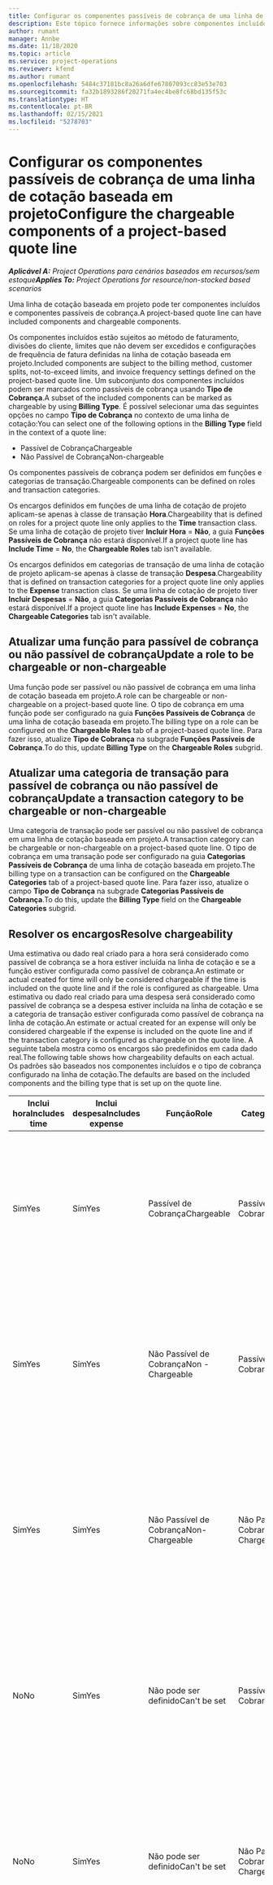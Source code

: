```yaml
---
title: Configurar os componentes passíveis de cobrança de uma linha de cotação baseada em projeto
description: Este tópico fornece informações sobre componentes incluídos, passíveis ou não passíveis de cobrança em linhas de cotação baseadas em projeto.
author: rumant
manager: Annbe
ms.date: 11/18/2020
ms.topic: article
ms.service: project-operations
ms.reviewer: kfend
ms.author: rumant
ms.openlocfilehash: 5484c37181bc8a26a6dfe67807093cc83e53e703
ms.sourcegitcommit: fa32b1893286f20271fa4ec4be8fc68bd135f53c
ms.translationtype: HT
ms.contentlocale: pt-BR
ms.lasthandoff: 02/15/2021
ms.locfileid: "5278703"
---
```

# <a name="configure-the-chargeable-components-of-a-project-based-quote-line"></a><span data-ttu-id="b8954-103">Configurar os componentes passíveis de cobrança de uma linha de cotação baseada em projeto</span><span class="sxs-lookup"><span data-stu-id="b8954-103">Configure the chargeable components of a project-based quote line</span></span>

<span data-ttu-id="b8954-104">_**Aplicável A:** Project Operations para cenários baseados em recursos/sem estoque_</span><span class="sxs-lookup"><span data-stu-id="b8954-104">_**Applies To:** Project Operations for resource/non-stocked based scenarios_</span></span>

<span data-ttu-id="b8954-105">Uma linha de cotação baseada em projeto pode ter componentes incluídos e componentes passíveis de cobrança.</span><span class="sxs-lookup"><span data-stu-id="b8954-105">A project-based quote line can have included components and chargeable components.</span></span>

<span data-ttu-id="b8954-106">Os componentes incluídos estão sujeitos ao método de faturamento, divisões do cliente, limites que não devem ser excedidos e configurações de frequência de fatura definidas na linha de cotação baseada em projeto.</span><span class="sxs-lookup"><span data-stu-id="b8954-106">Included components are subject to the billing method, customer splits, not-to-exceed limits, and invoice frequency settings defined on the project-based quote line.</span></span>
<span data-ttu-id="b8954-107">Um subconjunto dos componentes incluídos podem ser marcados como passíveis de cobrança usando **Tipo de Cobrança**.</span><span class="sxs-lookup"><span data-stu-id="b8954-107">A subset of the included components can be marked as chargeable by using **Billing Type**.</span></span> <span data-ttu-id="b8954-108">É possível selecionar uma das seguintes opções no campo **Tipo de Cobrança** no contexto de uma linha de cotação:</span><span class="sxs-lookup"><span data-stu-id="b8954-108">You can select one of the following options in the **Billing Type** field in the context of a quote line:</span></span>

   - <span data-ttu-id="b8954-109">Passível de Cobrança</span><span class="sxs-lookup"><span data-stu-id="b8954-109">Chargeable</span></span>
   - <span data-ttu-id="b8954-110">Não Passível de Cobrança</span><span class="sxs-lookup"><span data-stu-id="b8954-110">Non-chargeable</span></span>

<span data-ttu-id="b8954-111">Os componentes passíveis de cobrança podem ser definidos em funções e categorias de transação.</span><span class="sxs-lookup"><span data-stu-id="b8954-111">Chargeable components can be defined on roles and transaction categories.</span></span>

<span data-ttu-id="b8954-112">Os encargos definidos em funções de uma linha de cotação de projeto aplicam-se apenas à classe de transação **Hora**.</span><span class="sxs-lookup"><span data-stu-id="b8954-112">Chargeability that is defined on roles for a project quote line only applies to the **Time** transaction class.</span></span> <span data-ttu-id="b8954-113">Se uma linha de cotação de projeto tiver **Incluir Hora** = **Não**, a guia **Funções Passíveis de Cobrança** não estará disponível.</span><span class="sxs-lookup"><span data-stu-id="b8954-113">If a project quote line has **Include Time** = **No**, the **Chargeable Roles** tab isn't available.</span></span>

<span data-ttu-id="b8954-114">Os encargos definidos em categorias de transação de uma linha de cotação de projeto aplicam-se apenas à classe de transação **Despesa**.</span><span class="sxs-lookup"><span data-stu-id="b8954-114">Chargeability that is defined on transaction categories for a project quote line only applies to the **Expense** transaction class.</span></span> <span data-ttu-id="b8954-115">Se uma linha de cotação de projeto tiver **Incluir Despesas** = **Não**, a guia **Categorias Passíveis de Cobrança** não estará disponível.</span><span class="sxs-lookup"><span data-stu-id="b8954-115">If a project quote line has **Include Expenses** = **No**, the **Chargeable Categories** tab isn't available.</span></span>

## <a name="update-a-role-to-be-chargeable-or-non-chargeable"></a><span data-ttu-id="b8954-116">Atualizar uma função para passível de cobrança ou não passível de cobrança</span><span class="sxs-lookup"><span data-stu-id="b8954-116">Update a role to be chargeable or non-chargeable</span></span>
<span data-ttu-id="b8954-117">Uma função pode ser passível ou não passível de cobrança em uma linha de cotação baseada em projeto.</span><span class="sxs-lookup"><span data-stu-id="b8954-117">A role can be chargeable or non-chargeable on a project-based quote line.</span></span> <span data-ttu-id="b8954-118">O tipo de cobrança em uma função pode ser configurado na guia **Funções Passíveis de Cobrança** de uma linha de cotação baseada em projeto.</span><span class="sxs-lookup"><span data-stu-id="b8954-118">The billing type on a role can be configured on the **Chargeable Roles** tab of a project-based quote line.</span></span> <span data-ttu-id="b8954-119">Para fazer isso, atualize **Tipo de Cobrança** na subgrade **Funções Passíveis de Cobrança**.</span><span class="sxs-lookup"><span data-stu-id="b8954-119">To do this, update **Billing Type** on the **Chargeable Roles** subgrid.</span></span> 

## <a name="update-a-transaction-category-to-be-chargeable-or-non-chargeable"></a><span data-ttu-id="b8954-120">Atualizar uma categoria de transação para passível de cobrança ou não passível de cobrança</span><span class="sxs-lookup"><span data-stu-id="b8954-120">Update a transaction category to be chargeable or non-chargeable</span></span>
<span data-ttu-id="b8954-121">Uma categoria de transação pode ser passível ou não passível de cobrança em uma linha de cotação baseada em projeto.</span><span class="sxs-lookup"><span data-stu-id="b8954-121">A transaction category can be chargeable or non-chargeable on a project-based quote line.</span></span> <span data-ttu-id="b8954-122">O tipo de cobrança em uma transação pode ser configurado na guia **Categorias Passíveis de Cobrança** de uma linha de cotação baseada em projeto.</span><span class="sxs-lookup"><span data-stu-id="b8954-122">The billing type on a transaction can be configured on the **Chargeable Categories** tab of a project-based quote line.</span></span> <span data-ttu-id="b8954-123">Para fazer isso, atualize o campo **Tipo de Cobrança** na subgrade **Categorias Passíveis de Cobrança**.</span><span class="sxs-lookup"><span data-stu-id="b8954-123">To do this, update the **Billing Type** field on the **Chargeable Categories** subgrid.</span></span> 

## <a name="resolve-chargeability"></a><span data-ttu-id="b8954-124">Resolver os encargos</span><span class="sxs-lookup"><span data-stu-id="b8954-124">Resolve chargeability</span></span>

<span data-ttu-id="b8954-125">Uma estimativa ou dado real criado para a hora será considerado como passível de cobrança se a hora estiver incluída na linha de cotação e se a função estiver configurada como passível de cobrança.</span><span class="sxs-lookup"><span data-stu-id="b8954-125">An estimate or actual created for time will only be considered chargeable if the time is included on the quote line and if the role is configured as chargeable.</span></span>
<span data-ttu-id="b8954-126">Uma estimativa ou dado real criado para uma despesa será considerado como passível de cobrança se a despesa estiver incluída na linha de cotação e se a categoria de transação estiver configurada como passível de cobrança na linha de cotação.</span><span class="sxs-lookup"><span data-stu-id="b8954-126">An estimate or actual created for an expense will only be considered chargeable if the expense is included on the quote line and if the transaction category is configured as chargeable on the quote line.</span></span> <span data-ttu-id="b8954-127">A seguinte tabela mostra como os encargos são predefinidos em cada dado real.</span><span class="sxs-lookup"><span data-stu-id="b8954-127">The following table shows how chargeability defaults on each actual.</span></span> <span data-ttu-id="b8954-128">Os padrões são baseados nos componentes incluídos e o tipo de cobrança configurado na linha de cotação.</span><span class="sxs-lookup"><span data-stu-id="b8954-128">The defaults are based on the included components and the billing type that is set up on the quote line.</span></span>

| <span data-ttu-id="b8954-129">Inclui hora</span><span class="sxs-lookup"><span data-stu-id="b8954-129">Includes time</span></span> | <span data-ttu-id="b8954-130">Inclui despesa</span><span class="sxs-lookup"><span data-stu-id="b8954-130">Includes expense</span></span> | <span data-ttu-id="b8954-131">Função</span><span class="sxs-lookup"><span data-stu-id="b8954-131">Role</span></span> | <span data-ttu-id="b8954-132">Categoria</span><span class="sxs-lookup"><span data-stu-id="b8954-132">Category</span></span> | <span data-ttu-id="b8954-133">Tarefa</span><span class="sxs-lookup"><span data-stu-id="b8954-133">Task</span></span> |
| --- | --- | --- | --- | --- |
| <span data-ttu-id="b8954-134">Sim</span><span class="sxs-lookup"><span data-stu-id="b8954-134">Yes</span></span> | <span data-ttu-id="b8954-135">Sim</span><span class="sxs-lookup"><span data-stu-id="b8954-135">Yes</span></span> | <span data-ttu-id="b8954-136">Passível de Cobrança</span><span class="sxs-lookup"><span data-stu-id="b8954-136">Chargeable</span></span> | <span data-ttu-id="b8954-137">Passível de Cobrança</span><span class="sxs-lookup"><span data-stu-id="b8954-137">Chargeable</span></span> | <span data-ttu-id="b8954-138">Cobrança em um tempo real: Passível de Cobrança</span><span class="sxs-lookup"><span data-stu-id="b8954-138">Billing on a time actual: Chargeable</span></span> </br><span data-ttu-id="b8954-139">Tipo de cobrança em uma despesa real: Passível de Cobrança</span><span class="sxs-lookup"><span data-stu-id="b8954-139">Billing type on an expense actual: Chargeable</span></span> |
| <span data-ttu-id="b8954-140">Sim</span><span class="sxs-lookup"><span data-stu-id="b8954-140">Yes</span></span> | <span data-ttu-id="b8954-141">Sim</span><span class="sxs-lookup"><span data-stu-id="b8954-141">Yes</span></span> | <span data-ttu-id="b8954-142">Não Passível de Cobrança</span><span class="sxs-lookup"><span data-stu-id="b8954-142">Non - Chargeable</span></span> | <span data-ttu-id="b8954-143">Passível de Cobrança</span><span class="sxs-lookup"><span data-stu-id="b8954-143">Chargeable</span></span> | <span data-ttu-id="b8954-144">Cobrança em um tempo real: Não Passível de Cobrança</span><span class="sxs-lookup"><span data-stu-id="b8954-144">Billing on a time actual: Non-Chargeable</span></span> </br><span data-ttu-id="b8954-145">Tipo de cobrança em uma despesa real: Passível de Cobrança</span><span class="sxs-lookup"><span data-stu-id="b8954-145">Billing type on an expense actual: Chargeable</span></span> |
| <span data-ttu-id="b8954-146">Sim</span><span class="sxs-lookup"><span data-stu-id="b8954-146">Yes</span></span> | <span data-ttu-id="b8954-147">Sim</span><span class="sxs-lookup"><span data-stu-id="b8954-147">Yes</span></span> | <span data-ttu-id="b8954-148">Não Passível de Cobrança</span><span class="sxs-lookup"><span data-stu-id="b8954-148">Non-Chargeable</span></span> | <span data-ttu-id="b8954-149">Não Passível de Cobrança</span><span class="sxs-lookup"><span data-stu-id="b8954-149">Non-Chargeable</span></span> | <span data-ttu-id="b8954-150">Cobrança em um tempo real: Não Passível de Cobrança</span><span class="sxs-lookup"><span data-stu-id="b8954-150">Billing on a time actual: Non-Chargeable</span></span> </br><span data-ttu-id="b8954-151">Tipo de cobrança em uma despesa real: Não Passível de Cobrança</span><span class="sxs-lookup"><span data-stu-id="b8954-151">Billing type on an expense actual: Non-Chargeable</span></span> |
| <span data-ttu-id="b8954-152">No</span><span class="sxs-lookup"><span data-stu-id="b8954-152">No</span></span> | <span data-ttu-id="b8954-153">Sim</span><span class="sxs-lookup"><span data-stu-id="b8954-153">Yes</span></span> | <span data-ttu-id="b8954-154">Não pode ser definido</span><span class="sxs-lookup"><span data-stu-id="b8954-154">Can't be set</span></span> | <span data-ttu-id="b8954-155">Passível de Cobrança</span><span class="sxs-lookup"><span data-stu-id="b8954-155">Chargeable</span></span> | <span data-ttu-id="b8954-156">Cobrança em um tempo real: Não disponível</span><span class="sxs-lookup"><span data-stu-id="b8954-156">Billing on a time actual: Not available</span></span> </br><span data-ttu-id="b8954-157">Tipo de cobrança em uma despesa real: Passível de Cobrança</span><span class="sxs-lookup"><span data-stu-id="b8954-157">Billing type on an expense actual: Chargeable</span></span> |
| <span data-ttu-id="b8954-158">No</span><span class="sxs-lookup"><span data-stu-id="b8954-158">No</span></span> | <span data-ttu-id="b8954-159">Sim</span><span class="sxs-lookup"><span data-stu-id="b8954-159">Yes</span></span> | <span data-ttu-id="b8954-160">Não pode ser definido</span><span class="sxs-lookup"><span data-stu-id="b8954-160">Can't be set</span></span> | <span data-ttu-id="b8954-161">Não Passível de Cobrança</span><span class="sxs-lookup"><span data-stu-id="b8954-161">Non-Chargeable</span></span> | <span data-ttu-id="b8954-162">Cobrança em um tempo real: Não disponível</span><span class="sxs-lookup"><span data-stu-id="b8954-162">Billing on a time actual: Not available</span></span> </br><span data-ttu-id="b8954-163">Tipo de cobrança em uma despesa real: Não Passível de Cobrança</span><span class="sxs-lookup"><span data-stu-id="b8954-163">Billing type on an expense actual: Non-chargeable</span></span> |
| <span data-ttu-id="b8954-164">Sim</span><span class="sxs-lookup"><span data-stu-id="b8954-164">Yes</span></span> | <span data-ttu-id="b8954-165">No</span><span class="sxs-lookup"><span data-stu-id="b8954-165">No</span></span> | <span data-ttu-id="b8954-166">Passível de Cobrança</span><span class="sxs-lookup"><span data-stu-id="b8954-166">Chargeable</span></span> | <span data-ttu-id="b8954-167">Não pode ser definido</span><span class="sxs-lookup"><span data-stu-id="b8954-167">Can't be set</span></span> | <span data-ttu-id="b8954-168">Cobrança em um tempo real: Passível de Cobrança</span><span class="sxs-lookup"><span data-stu-id="b8954-168">Billing on a time actual: Chargeable</span></span> </br><span data-ttu-id="b8954-169">Tipo de cobrança em uma despesa real: Não disponível</span><span class="sxs-lookup"><span data-stu-id="b8954-169">Billing type on an expense actual: Not available</span></span> |
| <span data-ttu-id="b8954-170">Sim</span><span class="sxs-lookup"><span data-stu-id="b8954-170">Yes</span></span> | <span data-ttu-id="b8954-171">No</span><span class="sxs-lookup"><span data-stu-id="b8954-171">No</span></span> | <span data-ttu-id="b8954-172">Não Passível de Cobrança</span><span class="sxs-lookup"><span data-stu-id="b8954-172">Non-Chargeable</span></span> | <span data-ttu-id="b8954-173">Não pode ser definido</span><span class="sxs-lookup"><span data-stu-id="b8954-173">Can't be set</span></span> | <span data-ttu-id="b8954-174">Cobrança em um tempo real: Não Passível de Cobrança</span><span class="sxs-lookup"><span data-stu-id="b8954-174">Billing on a time actual: Non-chargeable</span></span> </br> <span data-ttu-id="b8954-175">Tipo de cobrança em uma despesa real: Não disponível</span><span class="sxs-lookup"><span data-stu-id="b8954-175">Billing type on an expense actual: Not available</span></span> |


[!INCLUDE[footer-include](../includes/footer-banner.md)]